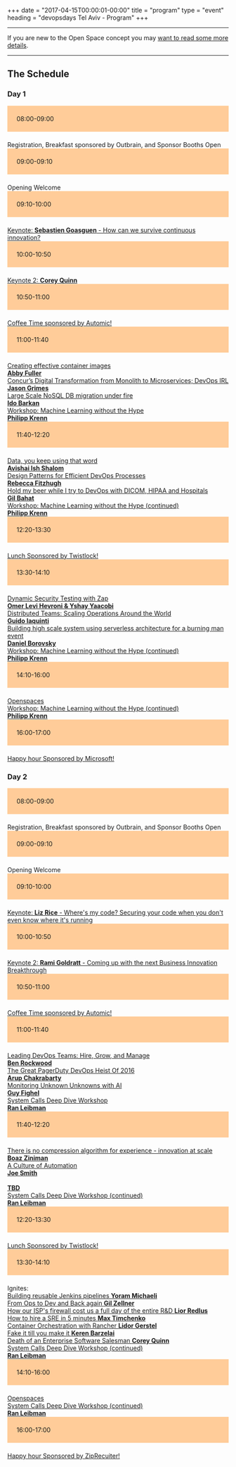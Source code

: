 +++
date = "2017-04-15T00:00:01-00:00"
title = "program"
type = "event"
heading = "devopsdays Tel Aviv - Program"
+++

<style type="text/css">
.box-grey{padding:1.5em;margin-bottom:1.5em;background:#e7e3e3}
.box-lightorange{padding:1.5em;margin-bottom:1.5em;background:#ffcc99}
.centerstyle {text-align:center;}
</style>


<div class = "row">
  <div class = "col-md-10">
    <hr />
    If you are new to the Open Space concept you may <a href="/pages/open-space-format">want to read some more details</a>.
    <hr />
  </div>
</div>

<div class = "row">
  <div class = "col-md-12">
    <h2>The Schedule</h2>
  </div>
</div>


<div class = "row">
  <div class = "col-md-12">
    <h3>Day 1</h3>
  </div>
</div>
<!-- this div is repeated for each timeslot -->
<div class = "row">
  <div class = "box-lightorange col-md-2 col-md-offset-0">
    <time>08:00-09:00</time>
  </div>
  <div class = "col-md-8 col-md-offset-2 box">
    Registration, Breakfast sponsored by Outbrain, and Sponsor Booths Open
  </div>
</div> <!-- end timeslot div -->
<!-- this div is repeated for each timeslot -->
<div class = "row">
  <div class = "box-lightorange col-md-2 col-md-offset-0">
    <time>09:00-09:10</time>
  </div>
  <div class = "col-md-8 col-md-offset-2 box">
    Opening Welcome <br />
    
  </div>
</div> <!-- end timeslot div -->
<!-- this div is repeated for each timeslot -->
<div class = "row">
  <div class = "box-lightorange col-md-2 col-md-offset-0">
    <time>09:10-10:00</time>
  </div>
  <div class = "col-md-8 col-md-offset-2 box">
    <a href="/events/2017-tel-aviv/program/sebastien-goasguen">Keynote: <strong>Sebastien Goasguen</strong> - How can we survive continuous innovation?</a>
  </div>
</div> <!-- end timeslot div -->
<!-- this div is repeated for each timeslot -->
<div class = "row">
  <div class = "box-lightorange col-md-2 col-md-offset-0">
    <time>10:00-10:50</time>
  </div>
  <div class = "col-md-8 col-md-offset-2 box">
    <a href="/events/2017-tel-aviv/program/corey-quinn">Keynote 2: <strong>Corey Quinn</strong></a>
  </div>
</div> <!-- end timeslot div -->
<!-- this div is repeated for each timeslot -->
<div class = "row">
  <div class = "box-lightorange col-md-2 col-md-offset-0">
    <time>10:50-11:00</time>
  </div>
  <div class = "col-md-8 col-md-offset-2 box">
    <a href="http://automic.com">Coffee Time sponsored by Automic!</a>
  </div>
</div> <!-- end timeslot div -->
<!-- this div is repeated for each timeslot -->
<div class = "row">
  <div class = "box-lightorange col-md-2 col-md-offset-0">
    <time>11:00-11:40</time>
  </div>
  <div class = "col-md-2 col-md-offset-0 box">
    <a href="/events/2017-tel-aviv/program/abby-fuller">Creating effective container images <br/> <strong>Abby Fuller</strong></a></div>
  <div class = "col-md-2 col-md-offset-3 box">
    <a href="/events/2017-tel-aviv/program/jason-grimes">Concur’s Digital Transformation from Monolith to Microservices; DevOps IRL <br/> <strong>Jason Grimes</strong></a></div>
  <div class = "col-md-2 col-md-offset-6 box">
    <a href="/events/2017-tel-aviv/program/ido-barkan">Large Scale NoSQL DB migration under fire <br/> <strong>Ido Barkan</strong>  </a></div>
  <div class = "col-md-2 col-md-offset-9 box">
    <a href="/events/2017-tel-aviv/program/phillip-krenn">Workshop: Machine Learning without the Hype <br/> <strong>Philipp Krenn</strong></a></div>
</div> <!-- end timeslot div -->
<!-- this div is repeated for each timeslot -->
<div class = "row">
  <div class = "box-lightorange col-md-2 col-md-offset-0">
    <time>11:40-12:20</time>
  </div>
  <div class = "col-md-2 col-md-offset-0 box">
    <a href="/events/2017-tel-aviv/program/avishai-ish-shalom">Data, you keep using that word <br><strong>Avishai Ish Shalom</strong></a></div>
  <div class = "col-md-2 col-md-offset-3 box">
    <a href="/events/2017-tel-aviv/program/rebecca-fitzhugh">Design Patterns for Efficient DevOps Processes <br/> <strong>Rebecca Fitzhugh</strong></a></div>
  <div class = "col-md-2 col-md-offset-6 box">
    <a href="/events/2017-tel-aviv/program/gil-bahat">Hold my beer while I try to DevOps with DICOM, HIPAA and Hospitals <br/> <strong>Gil Bahat</strong></a></div>
  <div class = "col-md-2 col-md-offset-9 box">
    <a href="/events/2017-tel-aviv/program/phillip-krenn">Workshop: Machine Learning without the Hype (continued) <br/> <strong>Philipp Krenn</strong></a></div>
</div> <!-- end timeslot div -->
<!-- this div is repeated for each timeslot -->
<div class = "row">
  <div class = "box-lightorange col-md-2 col-md-offset-0">
    <time>12:20-13:30</time>
  </div>
  <div class = "col-md-8 col-md-offset-2 box">
    <a href="https://www.twistlock.com/">Lunch Sponsored by Twistlock!</a>
  </div>
</div> <!-- end timeslot div -->
<!-- this div is repeated for each timeslot -->
<div class = "row">
  <div class = "box-lightorange col-md-2 col-md-offset-0">
    <time>13:30-14:10</time>
  </div>
  <div class = "col-md-2 col-md-offset-0 box">
    <a href="/events/2017-tel-aviv/program/yshay-yaacobi">Dynamic Security Testing with Zap <br/> <strong>Omer Levi Hevroni & Yshay Yaacobi</strong></a></div>
  <div class = "col-md-2 col-md-offset-3 box">
    <a href="/events/2017-tel-aviv/program/guido-laquinti">Distributed Teams: Scaling Operations Around the World <br/> <strong>Guido Iaquinti</strong></a></div>
  <div class = "col-md-2 col-md-offset-6 box">
    <a href="/events/2017-tel-aviv/program/daniel-borovsky">Building high scale system using serverless architecture for a burning man event <br/> <strong>Daniel Borovsky</strong></a></div>
  <div class = "col-md-2 col-md-offset-9 box">
    <a href="/events/2017-tel-aviv/program/phillip-krenn">Workshop: Machine Learning without the Hype (continued) <br/> <strong>Philipp Krenn</strong></a></div>
</div> <!-- end timeslot div -->
<!-- this div is repeated for each timeslot -->
<div class = "row">
  <div class = "box-lightorange col-md-2 col-md-offset-0">
    <time>14:10-16:00</time>
  </div>
  <div class = "col-md-2 col-md-offset-0 box">
    <a href="/pages/open-space-format">Openspaces</a></div>
  <div class = "col-md-2 col-md-offset-3 box">
     </div>
  <div class = "col-md-2 col-md-offset-6 box">
     </div>
  <div class = "col-md-2 col-md-offset-8 box">
    <a href="/events/2017-tel-aviv/program/phillip-krenn">Workshop: Machine Learning without the Hype (continued) <br/> <strong>Philipp Krenn</strong></a></div>
</div> <!-- end timeslot div -->
<!-- this div is repeated for each timeslot -->
<div class = "row">
  <div class = "box-lightorange col-md-2 col-md-offset-0">
    <time>16:00-17:00</time>
  </div>
  <div class = "col-md-8 col-md-offset-2 box">
    <a href="http://www.microsoft.com/">Happy hour Sponsored by Microsoft!</a>
  </div>
</div> <!-- end timeslot div -->
<!-- end day 1 -->

<div class = "row">
  <div class = "col-md-12">
    <h3>Day 2</h3>
  </div>
</div>
<!-- this div is repeated for each timeslot -->
<div class = "row">
  <div class = "box-lightorange col-md-2 col-md-offset-0">
    <time>08:00-09:00</time>
  </div>
  <div class = "col-md-8 col-md-offset-2 box">
    Registration, Breakfast sponsored by Outbrain, and Sponsor Booths Open
  </div>
</div> <!-- end timeslot div -->
<!-- this div is repeated for each timeslot -->
<div class = "row">
  <div class = "box-lightorange col-md-2 col-md-offset-0">
    <time>09:00-09:10</time>
  </div>
  <div class = "col-md-8 col-md-offset-2 box">
    Opening Welcome <br />

  </div>
</div> <!-- end timeslot div -->
<!-- this div is repeated for each timeslot -->
<div class = "row">
  <div class = "box-lightorange col-md-2 col-md-offset-0">
    <time>09:10-10:00</time>
  </div>
  <div class = "col-md-8 col-md-offset-2 box">
    <a href="/events/2017-tel-aviv/program/liz-rice">Keynote: <strong>Liz Rice</strong> - Where's my code? Securing your code when you don't even know where it's running</a>
  </div>
</div> <!-- end timeslot div -->
<!-- this div is repeated for each timeslot -->
<div class = "row">
  <div class = "box-lightorange col-md-2 col-md-offset-0">
    <time>10:00-10:50</time>
  </div>
  <div class = "col-md-8 col-md-offset-2 box">
    <a href="/events/2017-tel-aviv/program/rami-goldratt">Keynote 2: <strong>Rami Goldratt</strong> - Coming up with the next Business Innovation Breakthrough</a>
  </div>
</div> <!-- end timeslot div -->
<!-- this div is repeated for each timeslot -->
<div class = "row">
  <div class = "box-lightorange col-md-2 col-md-offset-0">
    <time>10:50-11:00</time>
  </div>
  <div class = "col-md-8 col-md-offset-2 box">
    <a href="http://automic.com">Coffee Time sponsored by Automic!</a>
  </div>
</div> <!-- end timeslot div -->
<!-- this div is repeated for each timeslot -->
<div class = "row">
  <div class = "box-lightorange col-md-2 col-md-offset-0">
    <time>11:00-11:40</time>
  </div>
  <div class = "col-md-2 col-md-offset-0 box">
    <a href="/events/2017-tel-aviv/program/ben-rockwood">Leading DevOps Teams: Hire, Grow, and Manage <br><strong>Ben Rockwood</strong></a></div>
  <div class = "col-md-2 col-md-offset-3 box">
    <a href="/events/2017-tel-aviv/program/arup-chakrabaty">The Great PagerDuty DevOps Heist Of 2016 <br/> <strong>Arup Chakrabarty</strong></a></div>
  <div class = "col-md-2 col-md-offset-6 box">
    <a href="/events/2017-tel-aviv/program/guy-fighel">Monitoring Unknown Unknowns with AI <br/> <strong>Guy Fighel</strong></a></div>
  <div class = "col-md-2 col-md-offset-8 box">
    <a href="/events/2017-tel-aviv/program/ran-leibman">System Calls Deep Dive Workshop <br/> <strong>Ran Leibman</strong></a></div>
</div> <!-- end timeslot div -->
<!-- this div is repeated for each timeslot -->
<div class = "row">
  <div class = "box-lightorange col-md-2 col-md-offset-0">
    <time>11:40-12:20</time>
  </div>
  <div class = "col-md-2 col-md-offset-0 box">
    <a href="/events/2017-tel-aviv/program/boaz-ziniman">There is no compression algorithm for experience - innovation at scale <br><strong>Boaz Ziniman</strong></a></div>
  <div class = "col-md-2 col-md-offset-3 box">
    <a href="/events/2017-tel-aviv/program/joe-smith">A Culture of Automation <br/> <strong>Joe Smith</strong></a></div>
  <div class = "col-md-2 col-md-offset-6 box">
    <a href="/events/2017-tel-aviv/program/"><br/> <strong>TBD</strong></a></div>
  <div class = "col-md-2 col-md-offset-8 box">
    <a href="/events/2017-tel-aviv/program/ran-leibman">System Calls Deep Dive Workshop (continued) <br/> <strong>Ran Leibman</strong></a></div>
</div> <!-- end timeslot div -->
<!-- this div is repeated for each timeslot -->
<div class = "row">
  <div class = "box-lightorange col-md-2 col-md-offset-0">
    <time>12:20-13:30</time>
  </div>
  <div class = "col-md-8 col-md-offset-2 box">
    <a href="https://www.twistlock.com/">Lunch Sponsored by Twistlock!</a>
  </div>
</div> <!-- end timeslot div -->
<!-- this div is repeated for each timeslot -->
<div class = "row">
  <div class = "box-lightorange col-md-2 col-md-offset-0">
    <time>13:30-14:10</time>
  </div>
  <div class = "col-md-6 col-md-offset-2 box">
    Ignites: <br/>
    <a href="/events/2017-tel-aviv/program/yoram-michaeli">Building reusable Jenkins pipelines <strong>Yoram Michaeli</strong></a><br/>
    <a href="/events/2017-tel-aviv/program/gil-zellner">From Ops to Dev and Back again <strong>Gil Zellner</strong></a><br/>
    <a href="/events/2017-tel-aviv/program/lior-redlus">How our ISP's firewall cost us a full day of the entire R&D <strong>Lior Redlus</strong></a><br/>
    <a href="/events/2017-tel-aviv/program/max-timchenko">How to hire a SRE in 5 minutes <strong>Max Timchenko</strong> </a><br/>
    <a href="/events/2017-tel-aviv/program/lidor-gerstel">Container Orchestration with Rancher <strong>Lidor Gerstel</strong> </a><br/>
    <a href="/events/2017-tel-aviv/program/keren-barzelai">Fake it till you make it <strong>Keren Barzelai</strong> </a><br/>
    <a href="/events/2017-tel-aviv/program/corey-quinn">Death of an Enterprise Software Salesman <strong>Corey Quinn</strong> </a><br/>
    </div>
  <div class = "col-md-2 col-md-offset-8 box">
    <a href="/events/2017-tel-aviv/program/ran-leibman">System Calls Deep Dive Workshop (continued) <br/> <strong>Ran Leibman</strong></a></div>
</div> <!-- end timeslot div -->
<!-- this div is repeated for each timeslot -->
<div class = "row">
  <div class = "box-lightorange col-md-2 col-md-offset-0">
    <time>14:10-16:00</time>
  </div>
  <div class = "col-md-2 col-md-offset-0 box">
    <a href="/pages/open-space-format">Openspaces</a></div>
  <div class = "col-md-2 col-md-offset-3 box">
     </div>
  <div class = "col-md-2 col-md-offset-6 box">
     </div>
  <div class = "col-md-2 col-md-offset-8 box">
    <a href="/events/2017-tel-aviv/program/ran-leibman">System Calls Deep Dive Workshop (continued) <br/> <strong>Ran Leibman</strong></a></div>
</div> <!-- end timeslot div -->
<!-- this div is repeated for each timeslot -->
<div class = "row">
  <div class = "box-lightorange col-md-2 col-md-offset-0">
    <time>16:00-17:00</time>
  </div>
  <div class = "col-md-8 col-md-offset-2 box">
    <a href="http://www.ziprecruiter.com/">Happy hour Sponsored by ZipRecuiter!</a>
  </div>
</div> <!-- end timeslot div -->
<!-- end day 2 -->
